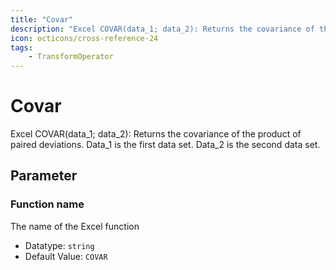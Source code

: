 ```yaml
---
title: "Covar"
description: "Excel COVAR(data_1; data_2): Returns the covariance of the product of paired deviations. Data_1 is the first data set. Data_2 is the second data set."
icon: octicons/cross-reference-24
tags: 
    - TransformOperator
---
```

# Covar
<!-- This file was generated - DO NOT CHANGE IT MANUALLY -->



Excel COVAR(data_1; data_2): Returns the covariance of the product of paired deviations. Data_1 is the first data set. Data_2 is the second data set.

## Parameter

### Function name

The name of the Excel function

- Datatype: `string`
- Default Value: `COVAR`



